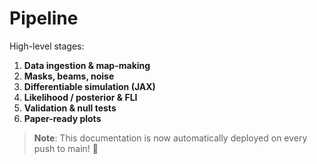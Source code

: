 # Pipeline

High-level stages:
1. **Data ingestion & map-making**
2. **Masks, beams, noise**
3. **Differentiable simulation (JAX)**
4. **Likelihood / posterior & FLI**
5. **Validation & null tests**
6. **Paper-ready plots**

> **Note**: This documentation is now automatically deployed on every push to main! 🚀
